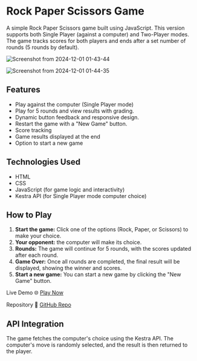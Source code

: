 
# Rock Paper Scissors Game

A simple Rock Paper Scissors game built using JavaScript. This version supports both Single Player (against a computer) and Two-Player modes. The game tracks scores for both players and ends after a set number of rounds (5 rounds by default).


![Screenshot from 2024-12-01 01-43-44](https://github.com/user-attachments/assets/eb34c3ce-7882-46da-974f-e3605caa1e5b)




![Screenshot from 2024-12-01 01-44-35](https://github.com/user-attachments/assets/01542b55-b69b-4c4f-b0ce-2eb40b550b8a)




## Features

- Play against the computer (Single Player mode)
- Play for 5 rounds and view results with grading.
- Dynamic button feedback and responsive design.
- Restart the game with a "New Game" button.
- Score tracking
- Game results displayed at the end
- Option to start a new game

## Technologies Used

- HTML
- CSS
- JavaScript (for game logic and interactivity)
- Kestra API (for Single Player mode computer choice)

## How to Play

1. **Start the game:** Click one of the options (Rock, Paper, or Scissors) to make your choice.
2. **Your opponent:** the computer will make its choice.
3. **Rounds:** The game will continue for 5 rounds, with the scores updated after each round.
4. **Game Over:** Once all rounds are completed, the final result will be displayed, showing the winner and scores.
5. **Start a new game:** You can start a new game by clicking the "New Game" button.

Live Demo 🌐
[Play Now](https://amanc77.github.io/stone_Paper_Scissor/)

Repository 📂
[GitHub Repo](https://github.com/Amanc77/stone_Paper_Scissor)


## API Integration

The game fetches the computer's choice using the Kestra API. The computer's move is randomly selected, and the result is then returned to the player.

